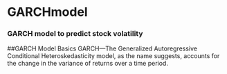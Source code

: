 # GARCHmodel
### GARCH model to predict stock volatility
##GARCH Model Basics 
GARCH—The Generalized Autoregressive Conditional Heteroskedasticity model, as the name suggests, accounts for the change in the variance of returns over a time period. 
